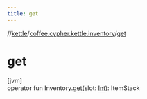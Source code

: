 ```yaml
---
title: get
---
```

//[kettle](../../index.html)/[coffee.cypher.kettle.inventory](index.html)/[get](get.html)



# get



[jvm]\
operator fun Inventory.[get](get.html)(slot: [Int](https://kotlinlang.org/api/latest/jvm/stdlib/kotlin/-int/index.html)): ItemStack




